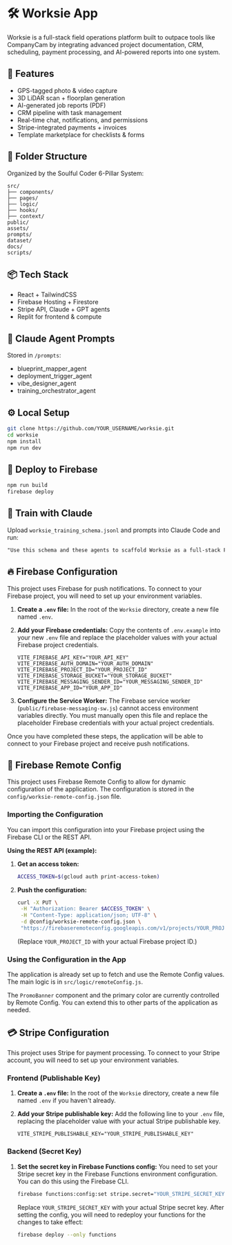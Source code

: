 # 🛠 Worksie App

Worksie is a full-stack field operations platform built to outpace tools like CompanyCam by integrating advanced project documentation, CRM, scheduling, payment processing, and AI-powered reports into one system.

## 🚀 Features
- GPS-tagged photo & video capture
- 3D LiDAR scan + floorplan generation
- AI-generated job reports (PDF)
- CRM pipeline with task management
- Real-time chat, notifications, and permissions
- Stripe-integrated payments + invoices
- Template marketplace for checklists & forms

## 📁 Folder Structure
Organized by the Soulful Coder 6-Pillar System:

```
src/
├── components/
├── pages/
├── logic/
├── hooks/
├── context/
public/
assets/
prompts/
dataset/
docs/
scripts/
```

## 📦 Tech Stack
- React + TailwindCSS
- Firebase Hosting + Firestore
- Stripe API, Claude + GPT agents
- Replit for frontend & compute

## 🧠 Claude Agent Prompts
Stored in `/prompts`:
- blueprint_mapper_agent
- deployment_trigger_agent
- vibe_designer_agent
- training_orchestrator_agent

## ⚙️ Local Setup

```bash
git clone https://github.com/YOUR_USERNAME/worksie.git
cd worksie
npm install
npm run dev
```

## 🔁 Deploy to Firebase
```bash
npm run build
firebase deploy
```

## 🤖 Train with Claude
Upload `worksie_training_schema.jsonl` and prompts into Claude Code and run:
```txt
"Use this schema and these agents to scaffold Worksie as a full-stack Firebase + React app."
```

## 🔥 Firebase Configuration

This project uses Firebase for push notifications. To connect to your Firebase project, you will need to set up your environment variables.

1.  **Create a `.env` file:** In the root of the `Worksie` directory, create a new file named `.env`.

2.  **Add your Firebase credentials:** Copy the contents of `.env.example` into your new `.env` file and replace the placeholder values with your actual Firebase project credentials.

    ```
    VITE_FIREBASE_API_KEY="YOUR_API_KEY"
    VITE_FIREBASE_AUTH_DOMAIN="YOUR_AUTH_DOMAIN"
    VITE_FIREBASE_PROJECT_ID="YOUR_PROJECT_ID"
    VITE_FIREBASE_STORAGE_BUCKET="YOUR_STORAGE_BUCKET"
    VITE_FIREBASE_MESSAGING_SENDER_ID="YOUR_MESSAGING_SENDER_ID"
    VITE_FIREBASE_APP_ID="YOUR_APP_ID"
    ```

3.  **Configure the Service Worker:** The Firebase service worker (`public/firebase-messaging-sw.js`) cannot access environment variables directly. You must manually open this file and replace the placeholder Firebase credentials with your actual project credentials.

Once you have completed these steps, the application will be able to connect to your Firebase project and receive push notifications.

## 📡 Firebase Remote Config

This project uses Firebase Remote Config to allow for dynamic configuration of the application. The configuration is stored in the `config/worksie-remote-config.json` file.

### Importing the Configuration

You can import this configuration into your Firebase project using the Firebase CLI or the REST API.

**Using the REST API (example):**

1.  **Get an access token:**
    ```bash
    ACCESS_TOKEN=$(gcloud auth print-access-token)
    ```

2.  **Push the configuration:**
    ```bash
    curl -X PUT \
     -H "Authorization: Bearer $ACCESS_TOKEN" \
     -H "Content-Type: application/json; UTF-8" \
     -d @config/worksie-remote-config.json \
     "https://firebaseremoteconfig.googleapis.com/v1/projects/YOUR_PROJECT_ID/remoteConfig"
    ```
    (Replace `YOUR_PROJECT_ID` with your actual Firebase project ID.)

### Using the Configuration in the App

The application is already set up to fetch and use the Remote Config values. The main logic is in `src/logic/remoteConfig.js`.

The `PromoBanner` component and the primary color are currently controlled by Remote Config. You can extend this to other parts of the application as needed.

## 💳 Stripe Configuration

This project uses Stripe for payment processing. To connect to your Stripe account, you will need to set up your environment variables.

### Frontend (Publishable Key)

1.  **Create a `.env` file:** In the root of the `Worksie` directory, create a new file named `.env` if you haven't already.

2.  **Add your Stripe publishable key:** Add the following line to your `.env` file, replacing the placeholder value with your actual Stripe publishable key.

    ```
    VITE_STRIPE_PUBLISHABLE_KEY="YOUR_STRIPE_PUBLISHABLE_KEY"
    ```

### Backend (Secret Key)

1.  **Set the secret key in Firebase Functions config:** You need to set your Stripe secret key in the Firebase Functions environment configuration. You can do this using the Firebase CLI.

    ```bash
    firebase functions:config:set stripe.secret="YOUR_STRIPE_SECRET_KEY"
    ```

    Replace `YOUR_STRIPE_SECRET_KEY` with your actual Stripe secret key. After setting the config, you will need to redeploy your functions for the changes to take effect:

    ```bash
    firebase deploy --only functions
    ```
